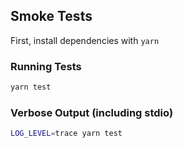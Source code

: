 ## Smoke Tests

First, install dependencies with `yarn`

### Running Tests

```bash
yarn test
```

### Verbose Output (including stdio)

```bash
LOG_LEVEL=trace yarn test
```

